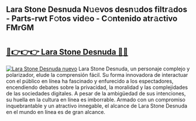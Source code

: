 ## Lara Stone Desnuda N𝚞𝚎vos desn𝚞dos filtr𝚊dos - Parts-rwt F𝚘tos vid𝚎o - C𝚘ntenido atr𝚊ctivo FMrGM

# <h2><a href="http://mb5jaq.tromn.icu/?c=Lara+Stone+Desnuda">🔗👉👉👉 Lara Stone Desnuda 🔗🔗</a></h2>

[![Lara Stone Desnuda nuevo](https://i.imgur.com/pEAQMta.gif)](http://mb5jaq.tromn.icu/?c=Lara+Stone+Desnuda)
Lara Stone Desnuda, un personaje complejo y polarizador, elude la comprensión fácil. Su forma innovadora de interactuar con el público en línea ha fascinado y enfurecido a los espectadores, encendiendo debates sobre la privacidad, la moralidad y las complejidades de las sociedades digitales. A pesar de la ambigüedad de sus intenciones, su huella en la cultura en línea es imborrable. Armado con un compromiso inquebrantable y un atractivo innegable, el alcance de Lara Stone Desnuda en el mundo en línea es de gran alcance.
